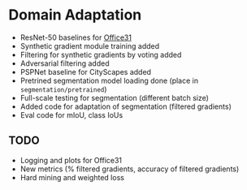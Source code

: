 # Domain Adaptation

- ResNet-50 baselines for [Office31](https://people.eecs.berkeley.edu/~jhoffman/domainadapt/)
- Synthetic gradient module training added
- Filtering for synthetic gradients by voting added
- Adversarial filtering added
- PSPNet baseline for CityScapes added
- Pretrined segmentation model loading done (place in `segmentation/pretrained`)
- Full-scale testing for segmentation (different batch size)
- Added code for adaptation of segmentation (filtered gradients) 
- Eval code for mIoU, class IoUs

## TODO

- Logging and plots for Office31
- New metrics (% filtered gradients, accuracy of filtered gradients)
- Hard mining and weighted loss